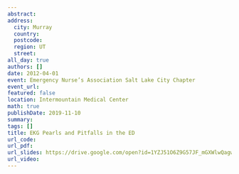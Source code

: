 ```yaml
---
abstract: 
address:
  city: Murray
  country:
  postcode: 
  region: UT
  street: 
all_day: true
authors: []
date: 2012-04-01
event: Emergency Nurse’s Association Salt Lake City Chapter
event_url: 
featured: false
location: Intermountain Medical Center
math: true
publishDate: 2019-11-10
summary: 
tags: []
title: EKG Pearls and Pitfalls in the ED
url_code: 
url_pdf: 
url_slides: https://drive.google.com/open?id=1YZJ51O6Z9G57JF_mGXWlwQagw-4hq3Uw
url_video: 
---
```

